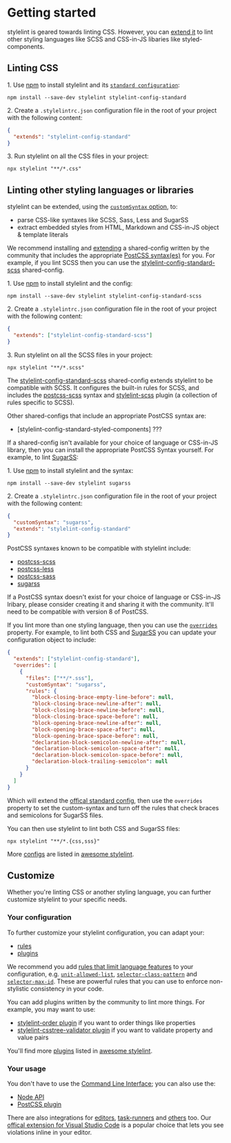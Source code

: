 # Getting started

stylelint is geared towards linting CSS. However, you can [extend it](../about/vision#extensible) to lint other styling languages like SCSS and CSS-in-JS libaries like styled-components.

## Linting CSS

1\. Use [npm](https://docs.npmjs.com/about-npm/) to install stylelint and its [`standard configuration`](https://github.com/stylelint/stylelint-config-standard):

```shell
npm install --save-dev stylelint stylelint-config-standard
```

2\. Create a `.stylelintrc.json` configuration file in the root of your project with the following content:

```json
{
  "extends": "stylelint-config-standard"
}
```

3\. Run stylelint on all the CSS files in your project:

```shell
npx stylelint "**/*.css"
```

## Linting other styling languages or libraries

stylelint can be extended, using the [`customSyntax` option](usage/options.md#customSyntax), to:

- parse CSS-like syntaxes like SCSS, Sass, Less and SugarSS
- extract embedded styles from HTML, Markdown and CSS-in-JS object & template literals

We recommend installing and [extending](https://stylelint.io/user-guide/configure#extends) a shared-config written by the community that includes the appropriate [PostCSS syntax(es)](https://github.com/postcss/postcss#syntaxes) for you. For example, if you lint SCSS then you can use the [stylelint-config-standard-scss]() shared-config.

1\. Use [npm](https://docs.npmjs.com/about-npm/) to install stylelint and the config:

```console
npm install --save-dev stylelint stylelint-config-standard-scss
```

2\. Create a `.stylelintrc.json` configuration file in the root of your project with the following content:

```json
{
  "extends": ["stylelint-config-standard-scss"]
}
```

3\. Run stylelint on all the SCSS files in your project:

```shell
npx stylelint "**/*.scss"
```

The [stylelint-config-standard-scss]() shared-config extends stylelint to be compatible with SCSS. It configures the built-in rules for SCSS, and includes the [postcss-scss](https://github.com/postcss/postcss-scss) syntax and [stylelint-scss](https://github.com/kristerkari/stylelint-scss) plugin (a collection of rules specific to SCSS).

Other shared-configs that include an appropriate PostCSS syntax are:

- [stylelint-config-standard-styled-components] ???

If a shared-config isn't available for your choice of language or CSS-in-JS library, then you can install the appropriate PostCSS Syntax yourself. For example, to lint [SugarSS](https://github.com/postcss/sugarss):

1\. Use [npm](https://docs.npmjs.com/about-npm/) to install stylelint and the syntax:

```console
npm install --save-dev stylelint sugarss
```

2\. Create a `.stylelintrc.json` configuration file in the root of your project with the following content:

```json
{
  "customSyntax": "sugarss",
  "extends": "stylelint-config-standard"
}
```

PostCSS syntaxes known to be compatible with stylelint include:

- [postcss-scss](https://github.com/postcss/postcss-scss)
- [postcss-less](https://github.com/webschik/postcss-less)
- [postcss-sass](https://github.com/AleshaOleg/postcss-sass)
- [sugarss](https://github.com/postcss/sugarss)

If a PostCSS syntax doesn't exist for your choice of language or CSS-in-JS lribary, please consider creating it and sharing it with the community. It'll need to be compatible with version 8 of PostCSS.

If you lint more than one styling language, then you can use the [`overrides`](configure.md#overrides) property. For example, to lint both CSS and [SugarSS](https://github.com/postcss/sugarss) you can update your configuration object to include:

```json
{
  "extends": ["stylelint-config-standard"],
  "overrides": [
    {
      "files": ["**/*.sss"],
      "customSyntax": "sugarss",
      "rules": {
        "block-closing-brace-empty-line-before": null,
        "block-closing-brace-newline-after": null,
        "block-closing-brace-newline-before": null,
        "block-closing-brace-space-before": null,
        "block-opening-brace-newline-after": null,
        "block-opening-brace-space-after": null,
        "block-opening-brace-space-before": null,
        "declaration-block-semicolon-newline-after": null,
        "declaration-block-semicolon-space-after": null,
        "declaration-block-semicolon-space-before": null,
        "declaration-block-trailing-semicolon": null
      }
    }
  ]
}
```

Which will extend the [offical standard config](https://github.com/stylelint/stylelint-config-standard), then use the `overrides` property to set the custom-syntax and turn off the rules that check braces and semicolons for SugarSS files.

You can then use stylelint to lint both CSS and SugarSS files:

```console
npx stylelint "**/*.{css,sss}"
```

More [configs](https://github.com/stylelint/awesome-stylelint#configs) are listed in [awesome stylelint](https://github.com/stylelint/awesome-stylelint).

## Customize

Whether you're linting CSS or another styling language, you can further customize stylelint to your specific needs.

### Your configuration

To further customize your stylelint configuration, you can adapt your:

- [rules](configure.md#rules)
- [plugins](configure.md#plugins)

We recommend you add [rules that limit language features](rules/list.md#limit-language-features) to your configuration, e.g. [`unit-allowed-list`](../../lib/rules/unit-allowed-list/README.md), [`selector-class-pattern`](../../lib/rules/selector-class-pattern/README.md) and [`selector-max-id`](../../lib/rules/selector-max-id/README.md). These are powerful rules that you can use to enforce non-stylistic consistency in your code.

You can add plugins written by the community to lint more things. For example, you may want to use:

- [stylelint-order plugin](https://github.com/hudochenkov/stylelint-order) if you want to order things like properties
- [stylelint-csstree-validator plugin](https://github.com/csstree/stylelint-validator) if you want to validate property and value pairs

You'll find more [plugins](https://github.com/stylelint/awesome-stylelint#plugins) listed in [awesome stylelint](https://github.com/stylelint/awesome-stylelint).

### Your usage

You don't have to use the [Command Line Interface](usage/cli.md); you can also use the:

- [Node API](usage/node-api.md)
- [PostCSS plugin](usage/postcss-plugin.md)

There are also integrations for [editors](integrations/editor.md), [task-runners](integrations/task-runner.md) and [others](integrations/other.md) too. Our [offical extension for Visual Studio Code](https://marketplace.visualstudio.com/items?itemName=stylelint.vscode-stylelint) is a popular choice that lets you see violations inline in your editor.
